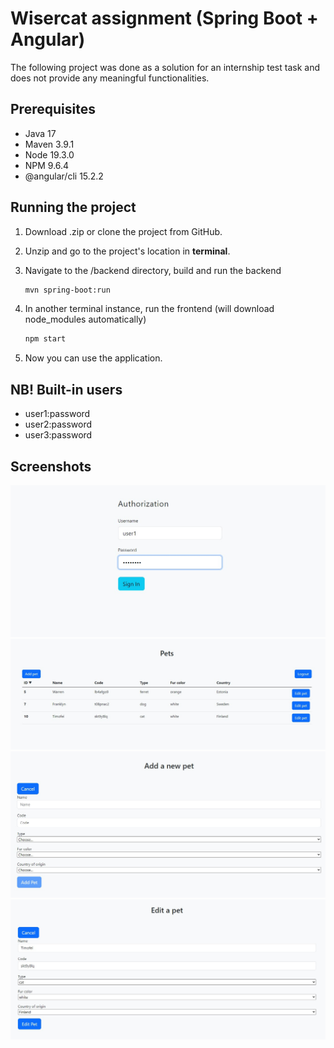 # Wisercat assignment (Spring Boot + Angular)
The following project was done as a solution for an internship test task and does not provide any meaningful functionalities.
 
## Prerequisites

* Java 17
* Maven 3.9.1
* Node 19.3.0
* NPM 9.6.4
* @angular/cli 15.2.2

## Running the project

1. Download .zip or clone the project from GitHub.

2. Unzip and go to the project's location in __terminal__.

3. Navigate to the /backend directory, build and run the backend 
   ```sh
   mvn spring-boot:run
   ```

4. In another terminal instance, run the frontend (will download node_modules automatically)
   ```sh
   npm start
   ```
   
5. Now you can use the application.

## NB! Built-in users
* user1:password
* user2:password
* user3:password

## Screenshots
![loginPage](loginPage.jpg)
![homePage](homePage.jpg)
![addPetPage](addPetPage.jpg)
![editPetPage](editPetPage.jpg)
